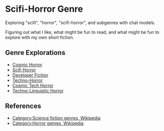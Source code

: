 # Scifi-Horror Genre

Exploring "scifi", "horror", "scifi-horror", and subgenres with chat models.

Figuring out what I like, what might be fun to read, and what might be fun to explore with my own short fiction.

## Genre Explorations

* [Cosmic Horror](genres/cosmic_horror.md)
* [Scifi Horror](genres/scifi_horror.md)
* [Developer Fiction](genres/developer_fiction.md)
* [Techno-Horror](genres/techno_horror.md)
* [Cosmic Tech Horror](genres/cosmic_tech_horror.md)
* [Techno-Linguistic Horror](techno_linguistic_horror.md)

## References

* [Category:Science fiction genres, Wikipedia](https://en.wikipedia.org/wiki/Category:Science_fiction_genres)
* [Category:Horror genres, Wikipedia](https://en.wikipedia.org/wiki/Category:Horror_genres)
